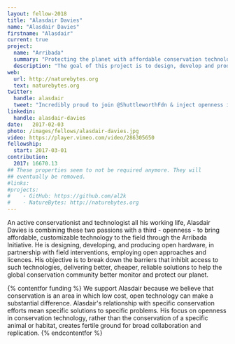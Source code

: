 ```yaml
---
layout: fellow-2018
title: "Alasdair Davies"
name: "Alasdair Davies"
firstname: "Alasdair"
current: true
project:
  name: "Arribada"
  summary: "Protecting the planet with affordable conservation technology"
  description: "The goal of this project is to design, develop and produce open hardware to be used in animal conservation."
web:
  url: http://naturebytes.org
  text: naturebytes.org
twitter:
  handle: alasdair
  tweet: "Incredibly proud to join @ShuttleworthFdn & inject openness into conservation technology. It’s time we all got access to the tools we need."
linkedin:
  handle: alasdair-davies
date:   2017-02-03
photo: /images/fellows/alasdair-davies.jpg
video: https://player.vimeo.com/video/286305650
fellowship:
  start: 2017-03-01
contribution:
  2017: 16670.13
## These properties seem to not be required anymore. They will
## eventually be removed.
#links: 
#projects:
#    - GitHub: https://github.com/al2k
#    - NatureBytes: http://naturebytes.org
---
```

An active conservationist and technologist all his working life, Alasdair Davies is combining these two passions with a third - openness - to bring affordable, customizable technology  to the field through the Arribada Initiative. He is designing, developing, and producing open hardware, in partnership with field interventions, employing open approaches and licences. His objective is to break down the barriers that inhibit access to such technologies, delivering better, cheaper, reliable solutions to help the global conservation community better monitor and protect our planet.

{% contentfor funding %}
We support Alasdair because we believe that conservation is an area in which low cost, open technology can make a substantial difference. Alasdair's  relationship with specific  conservation efforts mean specific solutions to specific problems. His  focus on openness in conservation technology, rather than the  conservation of a specific animal or habitat, creates fertile ground for  broad collaboration and replication.
{% endcontentfor %}